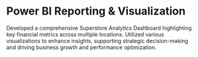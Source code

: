 # Power BI Reporting & Visualization
Developed a comprehensive Superstore Analytics Dashboard highlighting key financial metrics across
multiple locations. Utilized various visualizations to enhance insights, supporting strategic decision-making
and driving business growth and performance optimization.

